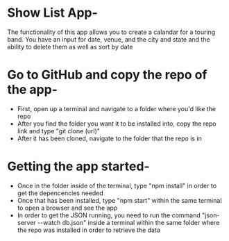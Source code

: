 # Show List App-
The functionality of this app allows you to create a calandar for a touring band. You have an input for date, venue, and the city and state and the ability to delete them as well as sort by date

# Go to GitHub and copy the repo of the app-
* First, open up a terminal and navigate to a folder where you'd like the repo
* After you find the folder you want it to be installed into, copy the repo link and type "git clone (url)"
* After it has been cloned, navigate to the folder that the repo is in

# Getting the app started-
* Once in the folder inside of the terminal, type "npm install" in order to get the depencencies needed
* Once that has been installed, type "npm start" within the same terminal to open a browser and see the app
* In order to get the JSON running, you need to run the command "json-server --watch db.json" inside a terminal within the same folder where the repo was installed in order to retrieve the data